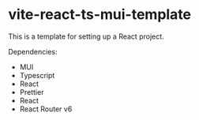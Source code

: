 # vite-react-ts-mui-template

This is a template for setting up a React project.

Dependencies:

- MUI
- Typescript
- React
- Prettier
- React
- React Router v6